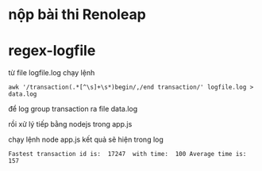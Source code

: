 
# nộp bài thi Renoleap

# regex-logfile
từ file logfile.log
chạy lệnh

`awk '/transaction(.*[^\s]+\s*)begin/,/end transaction/' logfile.log > data.log`

để log group transaction ra file data.log


rồi xử lý tiếp bằng nodejs trong app.js

chạy lệnh 
node app.js
kết quả sẽ hiện trong log

`Fastest transaction id is:  17247  with time:  100
Average time is:  157`